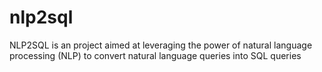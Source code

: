 # nlp2sql
NLP2SQL is an  project aimed at leveraging the power of natural language processing (NLP) to convert natural language queries into SQL queries
